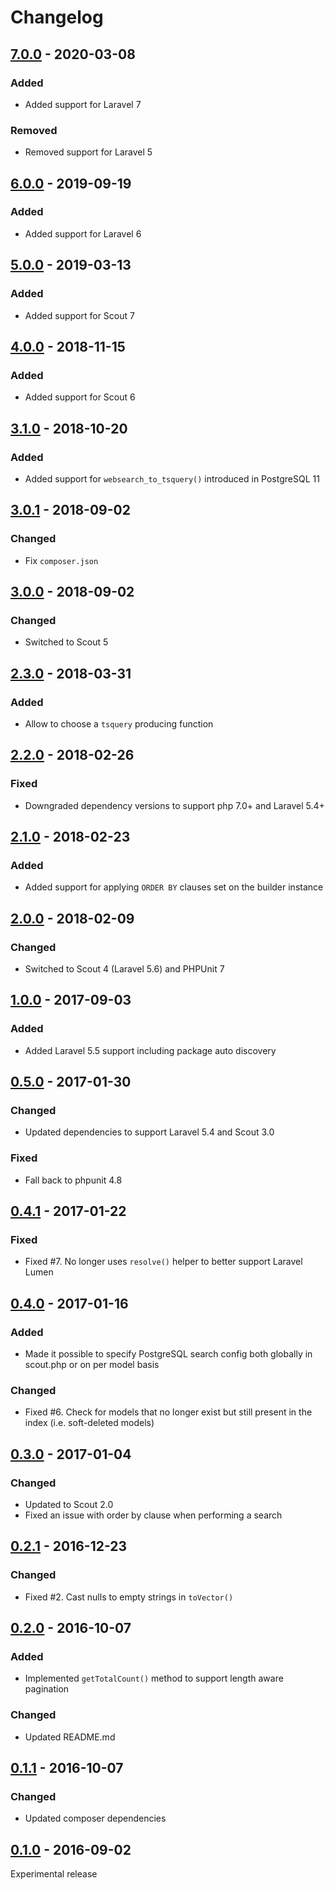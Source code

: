 # Changelog

## [7.0.0](https://github.com/pmatseykanets/laravel-scout-postgres/releases/tag/v7.0.0) - 2020-03-08

### Added

- Added support for Laravel 7

### Removed

- Removed support for Laravel 5

## [6.0.0](https://github.com/pmatseykanets/laravel-scout-postgres/releases/tag/v6.0.0) - 2019-09-19

### Added

- Added support for Laravel 6

## [5.0.0](https://github.com/pmatseykanets/laravel-scout-postgres/releases/tag/v5.0.0) - 2019-03-13

### Added

- Added support for Scout 7

## [4.0.0](https://github.com/pmatseykanets/laravel-scout-postgres/releases/tag/v4.0.0) - 2018-11-15

### Added

- Added support for Scout 6

## [3.1.0](https://github.com/pmatseykanets/laravel-scout-postgres/releases/tag/v3.1.0) - 2018-10-20

### Added

- Added support for `websearch_to_tsquery()` introduced in PostgreSQL 11

## [3.0.1](https://github.com/pmatseykanets/laravel-scout-postgres/releases/tag/v3.0.1) - 2018-09-02

### Changed

- Fix `composer.json`

## [3.0.0](https://github.com/pmatseykanets/laravel-scout-postgres/releases/tag/v3.0.0) - 2018-09-02

### Changed

- Switched to Scout 5

## [2.3.0](https://github.com/pmatseykanets/laravel-scout-postgres/releases/tag/v2.3.0) - 2018-03-31

### Added

- Allow to choose a `tsquery` producing function

## [2.2.0](https://github.com/pmatseykanets/laravel-scout-postgres/releases/tag/v2.2.0) - 2018-02-26

### Fixed

- Downgraded dependency versions to support php 7.0+ and Laravel 5.4+

## [2.1.0](https://github.com/pmatseykanets/laravel-scout-postgres/releases/tag/v2.1.0) - 2018-02-23

### Added

- Added support for applying `ORDER BY` clauses set on the builder instance

## [2.0.0](https://github.com/pmatseykanets/laravel-scout-postgres/releases/tag/v2.0.0) - 2018-02-09

### Changed

- Switched to Scout 4 (Laravel 5.6) and PHPUnit 7

## [1.0.0](https://github.com/pmatseykanets/laravel-scout-postgres/releases/tag/v1.0.0) - 2017-09-03

### Added

- Added Laravel 5.5 support including package auto discovery

## [0.5.0](https://github.com/pmatseykanets/laravel-scout-postgres/releases/tag/v0.5.0) - 2017-01-30

### Changed

- Updated dependencies to support Laravel 5.4 and Scout 3.0

### Fixed

- Fall back to phpunit 4.8

## [0.4.1](https://github.com/pmatseykanets/laravel-scout-postgres/releases/tag/v0.4.1) - 2017-01-22

### Fixed

- Fixed #7. No longer uses `resolve()` helper to better support Laravel Lumen

## [0.4.0](https://github.com/pmatseykanets/laravel-scout-postgres/releases/tag/v0.4.0) - 2017-01-16

### Added

- Made it possible to specify PostgreSQL search config both globally in scout.php or on per model basis

### Changed

- Fixed #6. Check for models that no longer exist but still present in the index (i.e. soft-deleted models)

## [0.3.0](https://github.com/pmatseykanets/laravel-scout-postgres/releases/tag/v0.3.0) - 2017-01-04

### Changed

- Updated to Scout 2.0
- Fixed an issue with order by clause when performing a search

## [0.2.1](https://github.com/pmatseykanets/laravel-scout-postgres/releases/tag/v0.2.1) - 2016-12-23

### Changed

- Fixed #2. Cast nulls to empty strings in `toVector()`

## [0.2.0](https://github.com/pmatseykanets/laravel-scout-postgres/releases/tag/v0.2.0) - 2016-10-07

### Added

- Implemented `getTotalCount()` method to support length aware pagination

### Changed

- Updated README.md

## [0.1.1](https://github.com/pmatseykanets/laravel-scout-postgres/releases/tag/v0.1.1) - 2016-10-07

### Changed

- Updated composer dependencies

## [0.1.0](https://github.com/pmatseykanets/laravel-scout-postgres/releases/tag/v0.1.0) - 2016-09-02

Experimental release
